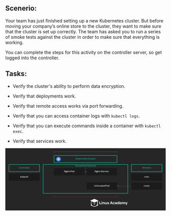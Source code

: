 ## Scenerio:

Your team has just finished setting up a new Kubernetes cluster. But before moving your company’s online store to the cluster, they want to make sure that the cluster is set up correctly. The team has asked you to run a series of smoke tests against the cluster in order to make sure that everything is working.

You can complete the steps for this activity on the controller server, so get logged into the controller.

## Tasks:

* Verify the cluster's ability to perform data encryption.


* Verify that deployments work.


* Verify that remote access works via port forwarding.


* Verify that you can access container logs with `kubectl logs`.


* Verify that you can execute commands inside a container with `kubectl exec`.


* Verify that services work.

![](./img/12_LAB01_smoke_testing_a_kubernetes_cluster.png)